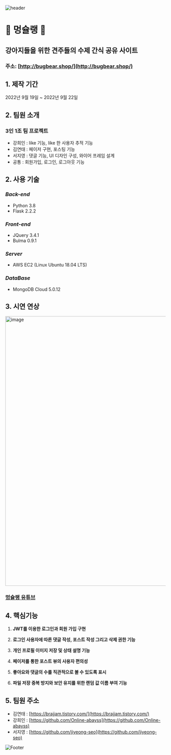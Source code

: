 
![header](https://capsule-render.vercel.app/api?type=waving&color=9ecefc&text=%20멍슐랭%20%20&height=200&fontSize=50&fontColor=5d5d5d)
# 🐶 멍슐랭 🐶

## 강아지들을 위한 견주들의 수제 간식 공유 사이트

### 주소: [http://bugbear.shop/](http://bugbear.shop/)

## 1. 제작 기간

2022년 9월 19일 ~ 2022년 9월 22일

## 2. 팀원 소개

### 3인 1조 팀 프로젝트

- 강희인 : like 기능, like 한 사용자 추적 기능
- 김연태 : 페이저 구현, 포스팅 기능
- 서지영 : 댓글 기능, UI 디자인 구성, 와이어 프레임 설계
- 공통 : 회원가입, 로그인, 로그아웃 기능

## 2. 사용 기술

### ***Back-end***

- Python 3.8
- Flask 2.2.2

### ***Front-end***

- JQuery 3.4.1
- Bulma 0.9.1

### ***Server***

- AWS EC2 (Linux Ubuntu 18.04 LTS)

### ***DataBase***

- MongoDB Cloud 5.0.12

## 3. 시연 연상

<img width="847" alt="image" src="https://user-images.githubusercontent.com/92812508/191704731-5a9e1159-8f0f-48ff-9c57-f708a8a34c62.png">

### [멍슐랭 유튜브](https://www.youtube.com/watch?v=maTpFkykw80)

## 4. 핵심기능

1. **JWT를 이용한 로그인과 회원 가입 구현**

2. **로그인 사용자에 따른 댓글 작성, 포스트 작성 그리고 삭제 권한 기능**

3. **개인 프로필 이미지 저장 및 상태 설명 기능** 

4. **페이저를 통한 포스트 뷰의 사용자 편의성** 

5. **좋아요와 댓글의 수를 직관적으로 볼 수 있도록 표시** 

6. **파일 저장 중복 방지와 보안 유지를 위한 랜덤 값 이름 부여 기능**

## 5. 팀원 주소

- 김연태 : [https://brajjam.tistory.com/](https://brajjam.tistory.com/)
- 강희인 : [https://github.com/Online-abayss](https://github.com/Online-abayss)
- 서지영 : [https://github.com/jiyeong-seo](https://github.com/jiyeong-seo)

![Footer](https://capsule-render.vercel.app/api?type=waving&color=9ecefc&height=200&fontSize=50&fontColor=5d5d5d&section=footer)
